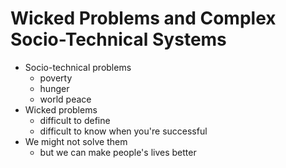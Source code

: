 # Wicked Problems and Complex Socio-Technical Systems

- Socio-technical problems
  - poverty
  - hunger 
  - world peace
- Wicked problems
  - difficult to define
  - difficult to know when you're successful
- We might not solve them
  - but we can make people's lives better